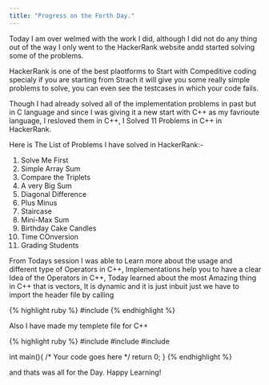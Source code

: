```yaml
---
title: "Progress on the Forth Day."
---
```


Today I am over welmed with the work I did, although I did not do any thing out of the way I only went to the HackerRank website andd started solving some of the problems.

HackerRank is one of the best plaotforms to Start with Compeditive coding specialy if you are starting from Strach it will give you some really simple problems to solve, you can even see the testcases in which your code fails.

Though I had already solved all of the implementation problems in past but in C language and since I was giving it a new start with C++ as my favrioute language, I resloved them in C++, I Solved 11 Problems in C++ in HackerRank.

Here is The List of Problems I have solved in HackerRank:-
1. Solve Me First
2. Simple Array Sum
3. Compare the Triplets
4. A very Big Sum
5. Diagonal Difference
6. Plus Minus
7. Staircase
8. Mini-Max Sum
9. Birthday Cake Candles
10. Time COnversion
11. Grading Students

From Todays session I was able to Learn more about the usage and different type of Operators in C++, Implementations help you to have a clear Idea of the Operators in C++, Today  learned about the most Amazing thing in C++ that is vectors, It is dynamic and it is just inbuit just we have to import the header file by calling

{% highlight ruby %}
#include<vector>
{% endhighlight %}

Also I have made my templete file for C++

{% highlight ruby %}
#include<iostream>
#include<cmath>
#include<vector>

int main(){
	/* Your code goes here */
	return 0;
}
{% endhighlight %}

and thats was all for the Day. Happy Learning!